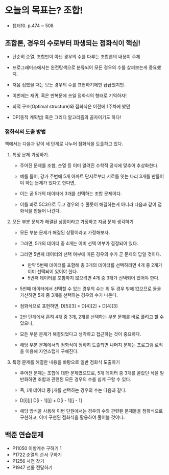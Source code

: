 # 오늘의 목표는? 조합!
- 챕터10. p.474 ~ 508

## 조합론, 경우의 수로부터 파생되는 점화식이 핵심!
- 단순히 순열, 조합만이 아닌 경우의 수를 다루는 조합론의 내용이 주제

- 프로그래머스에서는 완전탐색으로 분류되어 모든 경우의 수를 살펴보는게 중요했지.
- 처음 접했을 때는 모든 경우의 수를 표현하기에만 급급했지만..
- 이번에는 재귀, 혹은 반복문에 쓰일 점화식의 형태로 기억하자!
- 최적 구조(Optimal structure)와 점화식은 이전에 1주차에 봤던
- DP(동적 계획법) 혹은 그리디 알고리즘의 골자이기도 하다!

### 점화식의 도출 방법
책에서는 다음과 같이 세 단계로 나누어 점화식을 도출하고 있다.

1. 특정 문제 가정하기.
    - 주어진 문제를 조합, 순열 등 이미 알려진 수학적 공식에 맞추어 추상화한다.

    - 예를 들어, 강가 주변에 5개 아파트 단지로부터 서로를 잇는 다리 3개를 만들어야 하는 문제가 있다고 한다면,
    - 이는 곧 5개의 데이터에 3개를 선택하는 조합 문제이다.
    - 이를 바로 5C3으로 두고 경우의 수 풀듯이 해결하는게 아니라 다음과 같이 점화식을 만들어 나간다.

2. 모든 부분 문제가 해결된 상황이라고 가정하고 지금 문제 생각하기
    - 모든 부분 문제가 해결된 상황이라고 가정해보자.

    - 그러면, 5개의 데이터 중 4개는 이미 선택 여부가 결정되어 있다.
    - 그러면 5번째 데이터의 선택 여부에 따른 경우의 수가 곧 문제의 답일 것이다.
        - 만약 5번째 데이터를 포함해 총 3개의 데이터를 선택하려면 4개 중 2개가 이미 선택되어 있어야 한다.
        - 5번째 데이터를 포함하지 않으려면 4개 중 3개가 선택되어 있어야 한다.
    - 5번째 데이터에서 선택할 수 있는 경우의 수는 위 두 경우 밖에 없으므로 둘을 가산하면 5개 중 3개를 선택하는 경우의 수가 나온다.

    - 점화식으로 표현하면, D[5][3] = D[4][2] + D[4][3]
    - 2번 단계에서 흔히 4개 중 3개, 2개를 선택하는 부분 문제를 바로 풀려고 할 수 있으나,
    - 모든 부분 문제가 해결되었다고 생각하고 접근하는 것이 중요하다.
    - 해당 부분 문제에서의 점화식이 정확히 도출되면 나머지 문제는 프로그램 로직을 이용해 자연스럽게 구해진다.

3. 특정 문제를 해결한 내용을 바탕으로 일반 점화식 도출하기
    - 주어진 문제는 조합에 대한 문제였으므로, 5개 데이터 중 3개를 골랐던 식을 일반화하면 조합과 관련된 모든 경우의 수를 쉽게 구할 수 있다.
    - 즉, i개 데이터 중 j개를 선택하는 경우의 수는 다음과 같다.

    - D[i][j] D[i - 1][j] + D[i - 1][j - 1]
    - 해당 방식을 사용해 이번 단원에서는 경우의 수와 관련된 문제들을 점화식으로 구현하고, 이미 구현된 점화식을 활용하여 풀어볼 것이다.

## 백준 연습문제

- P11050 이항계수 구하기 1
- P1722  순열의 순서 구하기
- P1256  사전 찾기
- P1947  선물 전달하기